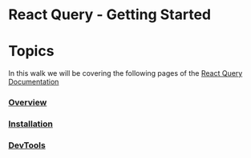 # React Query - Getting Started

<!-- ## YOUTUBE WALKTHROUGH -->
<!-- <a href="http://www.youtube.com/watch?feature=player_embedded&v=Q_zpGH-EtLo
" target="_blank"><img src="http://img.youtube.com/vi/Q_zpGH-EtLo/0.jpg" 
alt="React Query - Getting Started" width="500" border="10" /></a> -->

<!-- ## BLOG -->

# Topics
In this walk we will be covering the following pages of the [React Query Documentation](https://react-query.tanstack.com/overview)

### [Overview](https://react-query.tanstack.com/overview)
### [Installation](https://react-query.tanstack.com/installation)
### [DevTools](https://react-query.tanstack.com/devtools)
